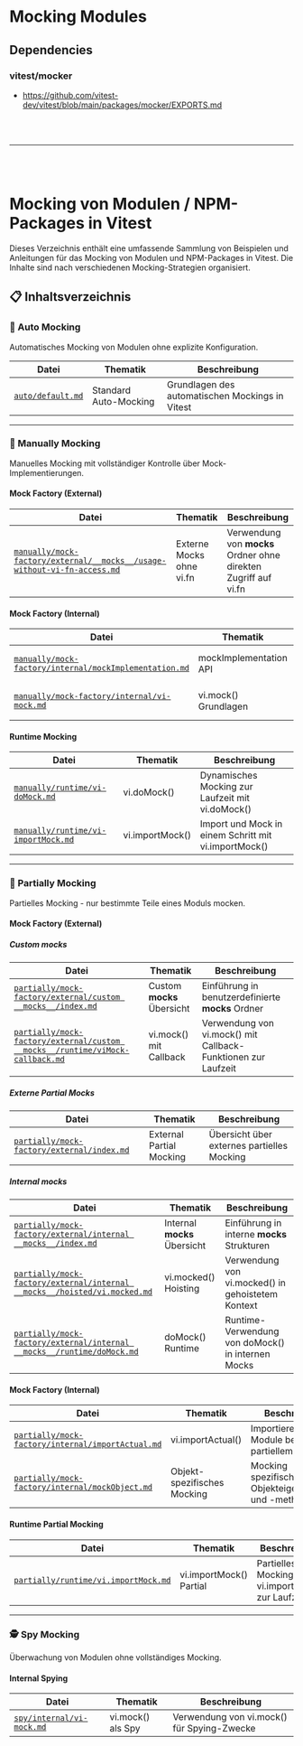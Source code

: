 # Mocking Modules

## Dependencies

### vitest/mocker
- https://github.com/vitest-dev/vitest/blob/main/packages/mocker/EXPORTS.md



<br><br>

---

<br><br>


# Mocking von Modulen / NPM-Packages in Vitest

Dieses Verzeichnis enthält eine umfassende Sammlung von Beispielen und Anleitungen für das Mocking von Modulen und NPM-Packages in Vitest. Die Inhalte sind nach verschiedenen Mocking-Strategien organisiert.

## 📋 Inhaltsverzeichnis

### 🔄 Auto Mocking
Automatisches Mocking von Modulen ohne explizite Konfiguration.

| Datei | Thematik | Beschreibung |
|-------|----------|--------------|
| [`auto/default.md`](./auto/default.md) | Standard Auto-Mocking | Grundlagen des automatischen Mockings in Vitest |

---

### 🎯 Manually Mocking
Manuelles Mocking mit vollständiger Kontrolle über Mock-Implementierungen.

#### Mock Factory (External)
| Datei | Thematik | Beschreibung |
|-------|----------|--------------|
| [`manually/mock-factory/external/__mocks__/usage-without-vi-fn-access.md`](./manually/mock-factory/external/__mocks__/usage-without-vi-fn-access.md) | Externe Mocks ohne vi.fn | Verwendung von __mocks__ Ordner ohne direkten Zugriff auf vi.fn |

#### Mock Factory (Internal)
| Datei | Thematik | Beschreibung |
|-------|----------|--------------|
| [`manually/mock-factory/internal/mockImplementation.md`](./manually/mock-factory/internal/mockImplementation.md) | mockImplementation API | Detaillierte Verwendung von mockImplementation() |
| [`manually/mock-factory/internal/vi-mock.md`](./manually/mock-factory/internal/vi-mock.md) | vi.mock() Grundlagen | Basis-Verwendung von vi.mock() für komplette Module |

#### Runtime Mocking
| Datei | Thematik | Beschreibung |
|-------|----------|--------------|
| [`manually/runtime/vi-doMock.md`](./manually/runtime/vi-doMock.md) | vi.doMock() | Dynamisches Mocking zur Laufzeit mit vi.doMock() |
| [`manually/runtime/vi-importMock.md`](./manually/runtime/vi-importMock.md) | vi.importMock() | Import und Mock in einem Schritt mit vi.importMock() |

---

### 🔀 Partially Mocking
Partielles Mocking - nur bestimmte Teile eines Moduls mocken.

#### Mock Factory (External)

##### Custom __mocks__
| Datei | Thematik | Beschreibung |
|-------|----------|--------------|
| [`partially/mock-factory/external/custom __mocks__/index.md`](./partially/mock-factory/external/custom%20__mocks__/index.md) | Custom __mocks__ Übersicht | Einführung in benutzerdefinierte __mocks__ Ordner |
| [`partially/mock-factory/external/custom __mocks__/runtime/viMock-callback.md`](./partially/mock-factory/external/custom%20__mocks__/runtime/viMock-callback.md) | vi.mock() mit Callback | Verwendung von vi.mock() mit Callback-Funktionen zur Laufzeit |

##### Externe Partial Mocks
| Datei | Thematik | Beschreibung |
|-------|----------|--------------|
| [`partially/mock-factory/external/index.md`](./partially/mock-factory/external/index.md) | External Partial Mocking | Übersicht über externes partielles Mocking |

##### Internal __mocks__
| Datei | Thematik | Beschreibung |
|-------|----------|--------------|
| [`partially/mock-factory/external/internal __mocks__/index.md`](./partially/mock-factory/external/internal%20__mocks__/index.md) | Internal __mocks__ Übersicht | Einführung in interne __mocks__ Strukturen |
| [`partially/mock-factory/external/internal __mocks__/hoisted/vi.mocked.md`](./partially/mock-factory/external/internal%20__mocks__/hoisted/vi.mocked.md) | vi.mocked() Hoisting | Verwendung von vi.mocked() in gehoistetem Kontext |
| [`partially/mock-factory/external/internal __mocks__/runtime/doMock.md`](./partially/mock-factory/external/internal%20__mocks__/runtime/doMock.md) | doMock() Runtime | Runtime-Verwendung von doMock() in internen Mocks |

#### Mock Factory (Internal)
| Datei | Thematik | Beschreibung |
|-------|----------|--------------|
| [`partially/mock-factory/internal/importActual.md`](./partially/mock-factory/internal/importActual.md) | vi.importActual() | Importieren echter Module bei partiellem Mocking |
| [`partially/mock-factory/internal/mockObject.md`](./partially/mock-factory/internal/mockObject.md) | Objekt-spezifisches Mocking | Mocking spezifischer Objekteigenschaften und -methoden |

#### Runtime Partial Mocking
| Datei | Thematik | Beschreibung |
|-------|----------|--------------|
| [`partially/runtime/vi.importMock.md`](./partially/runtime/vi.importMock.md) | vi.importMock() Partial | Partielles Mocking mit vi.importMock() zur Laufzeit |

---

### 🕵️ Spy Mocking
Überwachung von Modulen ohne vollständiges Mocking.

#### Internal Spying
| Datei | Thematik | Beschreibung |
|-------|----------|--------------|
| [`spy/internal/vi-mock.md`](./spy/internal/vi-mock.md) | vi.mock() als Spy | Verwendung von vi.mock() für Spying-Zwecke |
